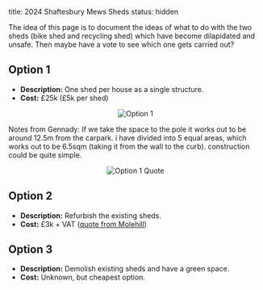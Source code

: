title: 2024 Shaftesbury Mews Sheds
status: hidden

The idea of this page is to document the ideas of what to do with the two sheds (bike
shed and recycling shed) which have become dilapidated and unsafe. Then maybe have a
vote to see which one gets carried out?

## Option 1

* **Description:** One shed per house as a single structure.
* **Cost:** £25k (£5k per shed)

<p style="text-align: center">
  <img alt="Option 1" title="Option 1"
    src="{static}/images/2024/option1.jpg">
</p>

Notes from Gennady: If we take the space to the pole it works out to be around 12.5m
from the carpark. i have divided into 5 equal areas, which works out to be 6.5sqm
(taking it from the wall to the curb). construction could be quite simple.

<p style="text-align: center">
  <img alt="Option 1 Quote" title="Option 1 Quote"
    src="{static}/images/2024/option1_quote.jpg">
</p>


## Option 2

* **Description:** Refurbish the existing sheds.
* **Cost:** £3k + VAT ([quote from Molehill]({static}/images/2024/option2.pdf))


## Option 3

* **Description:** Demolish existing sheds and have a green space.
* **Cost:** Unknown, but cheapest option.
